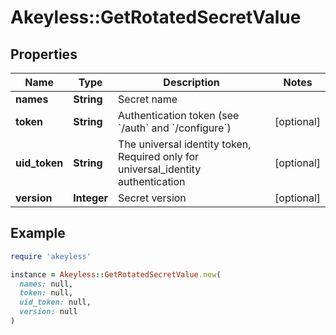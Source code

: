 # Akeyless::GetRotatedSecretValue

## Properties

| Name | Type | Description | Notes |
| ---- | ---- | ----------- | ----- |
| **names** | **String** | Secret name |  |
| **token** | **String** | Authentication token (see &#x60;/auth&#x60; and &#x60;/configure&#x60;) | [optional] |
| **uid_token** | **String** | The universal identity token, Required only for universal_identity authentication | [optional] |
| **version** | **Integer** | Secret version | [optional] |

## Example

```ruby
require 'akeyless'

instance = Akeyless::GetRotatedSecretValue.new(
  names: null,
  token: null,
  uid_token: null,
  version: null
)
```


